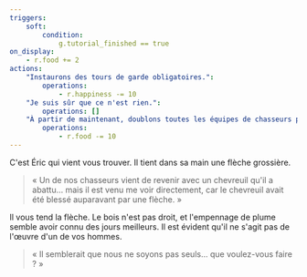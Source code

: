 ```yaml
---
triggers:
    soft:
        condition:
            g.tutorial_finished == true
on_display:
    - r.food += 2
actions:
    "Instaurons des tours de garde obligatoires.":
        operations:
            - r.happiness -= 10
    "Je suis sûr que ce n'est rien.":
        operations: []
    "À partir de maintenant, doublons toutes les équipes de chasseurs par sécurité":
        operations:
            - r.food -= 10
---
```


C'est Éric qui vient vous trouver. Il tient dans sa main une flèche grossière.

> « Un de nos chasseurs vient de revenir avec un chevreuil qu'il a abattu... mais il est venu me voir directement, car le chevreuil avait été blessé auparavant par une flèche. »

Il vous tend la flèche. Le bois n'est pas droit, et l'empennage de plume semble avoir connu des jours meilleurs. Il est évident qu'il ne s'agit pas de l'œuvre d'un de vos hommes.

> « Il semblerait que nous ne soyons pas seuls... que voulez-vous faire ? »
